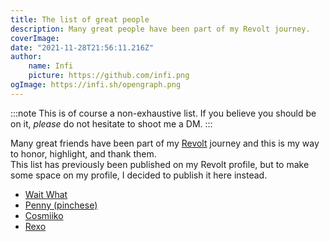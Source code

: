 ```yaml
---
title: The list of great people
description: Many great people have been part of my Revolt journey.
coverImage:
date: "2021-11-28T21:56:11.216Z"
author:
    name: Infi
    picture: https://github.com/infi.png
ogImage: https://infi.sh/opengraph.png
---
```


:::note
This is of course a non-exhaustive list. If you believe you should be on it, _please_ do not hesitate to shoot me a DM.
:::

Many great friends have been part of my [Revolt](https://revolt.chat) journey and this is my way to honor, highlight, and thank them.  
This list has previously been published on my Revolt profile, but to make some space on my profile, I decided to publish it here instead.

 * [Wait What](https://waitwhat.sh)
 * [Penny (pinchese)](https://pinchese.github.io)
 * [Cosmiiko](https://github.com/Cosmiiko)
 * [Rexo](https://github.com/rexogamer)
